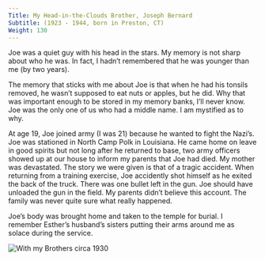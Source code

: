 ```yaml
---
Title: My Head-in-the-Clouds Brother, Joseph Bernard
Subtitle: (1923 - 1944, born in Preston, CT)
Weight: 130
---
```


Joe was a quiet guy with his head in the stars. My memory is not sharp about who he was. In fact, I hadn’t remembered that he was younger than me (by two years).

The memory that sticks with me about Joe is that when he had his tonsils removed, he wasn’t supposed to eat nuts or apples, but he did. Why that was important enough to be stored in my memory banks, I’ll never know.  Joe was the only one of us who had a middle name. I am mystified as to why.

At age 19, Joe joined army (I was 21) because he wanted to fight the Nazi’s. Joe was stationed in North Camp Polk in Louisiana. He came home on leave in good spirits but not long after he returned to base, two army officers showed up at our house to inform my parents that Joe had died. My mother was devastated. The story we were given is that of a tragic accident. When returning from a training exercise, Joe accidently shot himself as he exited the back of the truck.  There was one bullet left in the gun. Joe should have unloaded the gun in the field.  My parents didn’t believe this account. The family was never quite sure what really happened.

Joe’s body was brought home and taken to the temple for burial. I remember Esther’s husband’s sisters putting their arms around me as solace during the service.

![With my Brothers circa 1930](/images/with-brothers-ca-1930.jpg "Top: Ike, Abe. Bottom: Joe, Me")